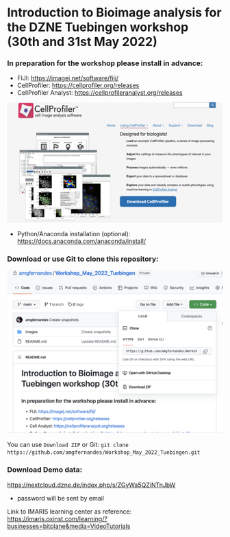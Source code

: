 # Introduction to Bioimage analysis for the DZNE Tuebingen workshop (30th and 31st May 2022)


### In preparation for the workshop please install in advance:


- FIJI: https://imagej.net/software/fiji/
- CellProfiler: https://cellprofiler.org/releases
- CellProfiler Analyst: https://cellprofileranalyst.org/releases

<img src="images/Screenshot_CP4.png" alt="Screenshot_CP4.png" width="600"/>

- Python/Anaconda installation (optional): https://docs.anaconda.com/anaconda/install/


### Download or use Git to clone this repository: 
  
<img src="images/Download_repository.png" alt="Download repository" width="600"/>

You can use `Download ZIP` or Git: `git clone https://github.com/amgfernandes/Workshop_May_2022_Tuebingen.git`


### Download Demo data:

https://nextcloud.dzne.de/index.php/s/ZGyWa5QZiNTnJbW
- password will be sent by email


Link to IMARIS learning center as reference:
https://imaris.oxinst.com/learning/?businesses=bitplane&media=VideoTutorials
